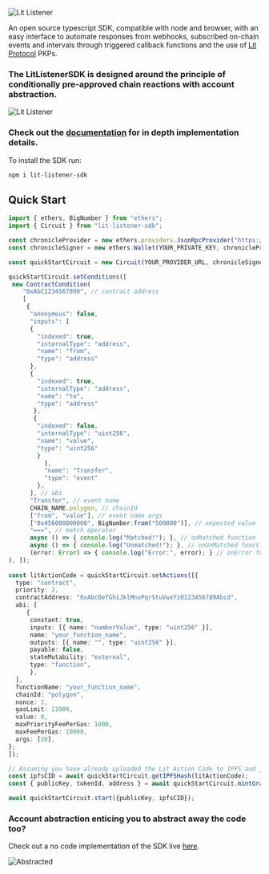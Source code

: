 ![Lit Listener](https://chromadin.infura-ipfs.io/ipfs/QmVt1J27ZQHYRTFFggEFnMx4WXqk6mWwiNE9V4dcztPMk6)

An open source typescript SDK, compatible with node and browser, with an easy interface to automate responses from webhooks, subscribed on-chain events and intervals through triggered callback functions and the use of [Lit Protocol](https://litprotocol.com) PKPs.

### The __LitListenerSDK__ is designed around the principle of conditionally pre-approved chain reactions with account abstraction. 

![Lit Listener](https://chromadin.infura-ipfs.io/ipfs/Qmdmr63FxiEm4AAxv6kmPK5PvEPMNNxS2KLzkCQdcbkFHr)


### Check out the [documentation](https://docs.irrevocable.dev) for in depth implementation details.

To install the SDK run:

```bash
npm i lit-listener-sdk
```

## Quick Start
```typescript
import { ethers, BigNumber } from "ethers";
import { Circuit } from "lit-listener-sdk";

const chronicleProvider = new ethers.providers.JsonRpcProvider("https://chain-rpc.litprotocol.com/http", 175177);
const chronicleSigner = new ethers.Wallet(YOUR_PRIVATE_KEY, chronicleProvider);

const quickStartCircuit = new Circuit(YOUR_PROVIDER_URL, chronicleSigner);

quickStartCircuit.setConditions([
 new ContractCondition(
    "0xAbC1234567890", // contract address
    [
     {
      "anonymous": false,
      "inputs": [
      {
        "indexed": true,
        "internalType": "address",
        "name": "from",
        "type": "address"
      },
      {
        "indexed": true,
        "internalType": "address",
        "name": "to",
        "type": "address"
       },
       {
        "indexed": false,
        "internalType": "uint256",
        "name": "value",
        "type": "uint256"
        }
          ],
          "name": "Transfer",
          "type": "event"
        },
      ], // abi
      "Transfer", // event name
      CHAIN_NAME.polygon, // chainId
      ["from", "value"], // event name args
      ["0x456000000000", BigNumber.from("500000")], // expected value
      "===", // match operator
      async () => { console.log("Matched!"); }, // onMatched function
      async () => { console.log("Unmatched!"); }, // onUnMatched function
      (error: Error) => { console.log("Error:", error); } // onError function,
), ]);
        
const litActionCode = quickStartCircuit.setActions([{
  type: "contract", 
  priority: 2, 
  contractAddress: "0xAbcDefGhiJklMnoPqrStuVwxYz0123456789Abcd", 
  abi: [
     {
      constant: true,
      inputs: [{ name: "numberValue", type: "uint256" }],
      name: "your_function_name",
      outputs: [{ name: "", type: "uint256" }],
      payable: false,
      stateMutability: "external",
      type: "function",
      },
  ], 
  functionName: "your_function_name", 
  chainId: "polygon", 
  nonce: 1, 
  gasLimit: 21000, 
  value: 0, 
  maxPriorityFeePerGas: 1000, 
  maxFeePerGas: 10000, 
  args: [20], 
};
]);

// Assuming you have already uploaded the Lit Action Code to IPFS and just need to retrive the hash
const ipfsCID = await quickStartCircuit.getIPFSHash(litActionCode);
const { publicKey, tokenId, address } = await quickStartCircuit.mintGrantBurnPKP(ipfsCID);

await quickStartCircuit.start({publicKey, ipfsCID});
```

### Account abstraction enticing you to abstract away the code too?
Check out a no code implementation of the SDK live [here](https://listener.irrevocable.dev).

![Abstracted](https://chromadin.infura-ipfs.io/ipfs/QmfMuhWVsCvRs6fAgWuL3yS7mNhqeasNLFQEr8cEbRfA9n)
